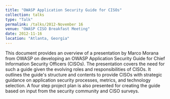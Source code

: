 ```yaml
---
title: "OWASP Application Security Guide for CISOs"
collection: talks
type: "Talk"
permalink: /talks/2012-November 16
venue: "OWASP CISO Breakfast Meeting"
date: 2012-11-16
location: "Atlanta, Georgia"
---
```


This document provides an overview of a presentation by Marco Morana from OWASP on developing an OWASP Application Security Guide for Chief Information Security Officers (CISOs). The presentation covers the need for such a guide given the evolving roles and responsibilities of CISOs. It outlines the guide's structure and contents to provide CISOs with strategic guidance on application security processes, metrics, and technology selection. A four step project plan is also presented for creating the guide based on input from the security community and CISO surveys. 
